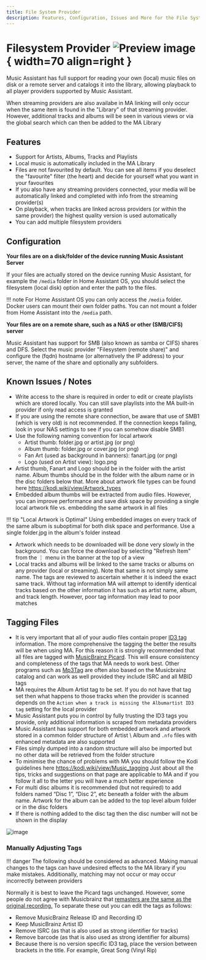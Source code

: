 ```yaml
---
title: File System Provider
description: Features, Configuration, Issues and More for the File System Player Provider
---
```


# Filesystem Provider ![Preview image](../assets/icons/localfiles-icon.png){ width=70 align=right }

Music Assistant has full support for reading your own (local) music files on disk or a remote server and catalogs it into the library, allowing playback to all player providers supported by Music Assistant. 

When streaming providers are also availabe in MA linking will only occur when the same item is found in the "Library" of that streaming provider. However, additional tracks and albums will be seen in various views or via the global search which can then be added to the MA Library

## Features

- Support for Artists, Albums, Tracks and Playlists
- Local music is automatically included in the MA Library
- Files are not favourited by default. You can see all items if you deselect the "favourite" filter (the heart) and decide for yourself what you want in your favourites
- If you also have any streaming providers connected, your media will be automatically linked and completed with info from the streaming provider(s)
- On playback, when tracks are linked across providers (or within the same provider) the highest quality version is used automatically
- You can add multiple filesystem providers

## Configuration

**Your files are on a disk/folder of the device running Music Assistant Server**

If your files are actually stored on the device running Music Assistant, for example the `/media` folder in Home Assistant OS, you should select the filesystem (local disk) option and enter the path to the files. 

!!! note
    For Home Assistant OS you can only access the `/media` folder. Docker users can mount their own folder paths. You can not mount a folder from Home Assistant into the `/media` path.

**Your files are on a remote share, such as a NAS or other (SMB/CIFS) server**

Music Assistant has support for SMB (also known as samba or CIFS) shares and DFS. Select the music provider "Filesystem (remote share)" and configure the (fqdn) hostname (or alternatively the IP address) to your server, the name of the share and optionally any subfolders.

## Known Issues / Notes

- Write access to the share is required in order to edit or create playlists which are stored locally. You can still save playlists into the MA built-in provider if only read access is granted
- If you are using the remote share connection, be aware that use of SMB1 (which is very old) is not recommended. If the connection keeps failing, look in your NAS settings to see if you can somehow disable SMB1
- Use the following naming convention for local artwork
    - Artist thumb: folder.jpg or artist.jpg (or png)
    - Album thumb: folder.jpg or cover.jpg (or png)
    - Fan Art (used as background in banners): fanart.jpg (or png)
    - Logo (used on Artist view): logo.png
- Artist thumb, Fanart and Logo should be in the folder with the artist name. Album thumbs should be in the folder with the album name or in the disc folders below that. More about artwork file types can be found here https://kodi.wiki/view/Artwork_types
- Embedded album thumbs will be extracted from audio files. However, you can improve performance and save disk space by providing a single local artwork file vs. embedding the same artwork in all files

!!! tip "Local Artwork is Optimal" 
    Using embedded images on every track of the same album is suboptimal for both disk space and performance. Use a single folder.jpg in the album's folder instead

- Artwork which needs to be downloaded will be done very slowly in the background. You can force the download by selecting "Refresh Item" from the ⋮ menu in the banner at the top of a view
- Local tracks and albums will be linked to the same tracks or albums on any provider (local or streaming). Note that same is not simply same name. The tags are reviewed to ascertain whether it is indeed the exact same track. Without tag information MA will attempt to identify identical tracks based on the other information it has such as artist name, album, and track length. However, poor tag information may lead to poor matches
  
## Tagging Files 

- It is very important that all of your audio files contain proper [ID3 tag](https://en.wikipedia.org/wiki/ID3) information. The more comprehensive the tagging the better the results will be when using MA. For this reason it is strongly recommended that all files are tagged with [MusicBrainz Picard](https://picard.musicbrainz.org). This will ensure consistency and completeness of the tags that MA needs to work best. Other programs such as [Mp3Tag](https://www.mp3tag.de/en/) are often also based on the Musicbrainz catalog and can work as well provided they include ISRC and all MBID tags
- MA requires the Album Artist tag to be set. If you do not have that tag set then what happens to those tracks when the provider is scanned depends on the `Action when a track is missing the Albumartist ID3 tag` setting for the local provider 
- Music Assistant puts you in control by fully trusting the ID3 tags you provide, only additional information is scraped from metadata providers
- Music Assistant has support for both embedded artwork and artwork stored in a common folder structure of Artist \ Album and `.nfo` files with enhanced metadata are also supported
- Files simply dumped into a random structure will also be imported but no other data will be retrieved from the folder structure
- To minimise the chance of problems with MA you should follow the Kodi guidelines here https://kodi.wiki/view/Music_tagging Just about all the tips, tricks and suggestions on that page are applicable to MA and if you follow it all to the letter you will have a much better experience
- For multi disc albums it is recommended (but not required) to add folders named “Disc 1”, “Disc 2”, etc beneath a folder with the album name. Artwork for the album can be added to the top level album folder or in the disc folders
- If there is nothing added to the disc tag then the disc number will not be shown in the display

![image](../assets/screenshots/no-disc-tag.png)

### Manually Adjusting Tags

!!! danger
    The following should be considered as advanced. Making manual changes to the tags can have undesired effects to the MA library if you make mistakes. Additionally, matching may not occur or may occur incorrectly between providers

Normally it is best to leave the Picard tags unchanged. However, some people do not agree with Musicbrainz that [remasters are the same as the original recording.](https://musicbrainz.org/doc/Style/Recording#Recordings_with_different_mastering) To separate these out you can edit the tags as follows:

- Remove MusicBrainz Release ID and Recording ID
- Keep MusicBrainz Artist ID
- Remove ISRC (as that is also used as strong identifier for tracks)
- Remove barcode (as that is also used as strong identifier for albums)
- Because there is no version specific ID3 tag, place the version between brackets in the title. For example, Great Song (Vinyl Rip)
